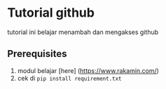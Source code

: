 # Tutorial github

tutorial ini belajar menambah dan mengakses github

## Prerequisites

1. modul belajar [here] (https://www.rakamin.com/)
2. cek di `pip install requirement.txt`